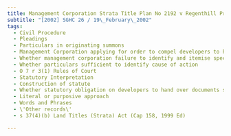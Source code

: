 ```yaml
---
title: Management Corporation Strata Title Plan No 2192 v Regenthill Properties Pte Ltd 
subtitle: "[2002] SGHC 26 / 19\_February\_2002"
tags:
  - Civil Procedure
  - Pleadings
  - Particulars in originating summons
  - Management Corporation applying for order to compel developers to hand over documents
  - Whether management corporation failure to identify and itemise specific documents fatal to application
  - Whether particulars sufficient to identify cause of action
  - O 7 r 3(1) Rules of Court
  - Statutory Interpretation
  - Construction of statute
  - Whether statutory obligation on developers to hand over documents sought by management corporation
  - Literal or purposive approach
  - Words and Phrases
  - \'Other records\'
  - s 37(4)(b) Land Titles (Strata) Act (Cap 158, 1999 Ed)

---
```


